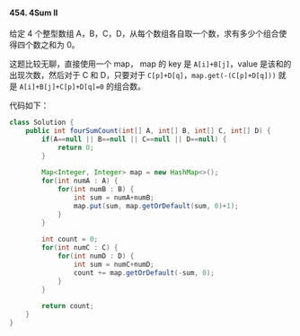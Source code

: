 #### 454. 4Sum II

给定 4 个整型数组 A，B，C，D，从每个数组各自取一个数，求有多少个组合使得四个数之和为 0。

这题比较无聊，直接使用一个 map， map 的 key 是  `A[i]+B[j]`，value 是该和的出现次数，然后对于 C 和 D，只要对于 `C[p]+D[q]`，`map.get(-(C[p]+D[q]))` 就是 `A[i]+B[j]+C[p]+D[q]=0` 的组合数。

代码如下：

```java
class Solution {
    public int fourSumCount(int[] A, int[] B, int[] C, int[] D) {
        if(A==null || B==null || C==null || D==null) {
            return 0;
        }
        
        Map<Integer, Integer> map = new HashMap<>();
        for(int numA : A) {
            for(int numB : B) {
                int sum = numA+numB;
                map.put(sum, map.getOrDefault(sum, 0)+1);
            }
        }
        
        int count = 0;
        for(int numC : C) {
            for(int numD : D) {
                int sum = numC+numD;
                count += map.getOrDefault(-sum, 0);
            }
        }
        
        return count;
    }
}
```